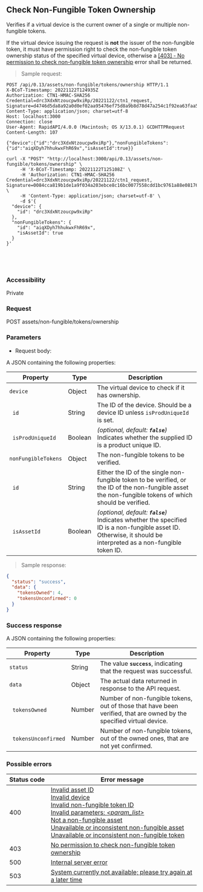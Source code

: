 ## Check Non-Fungible Token Ownership

Verifies if a virtual device is the current owner of a single or multiple non-fungible tokens.

<aside class="warning">
If the virtual device issuing the request is <b>not</b> the issuer of the non-fungible token, it must have permission right to check the non-fungible token ownership status of the specified virtual device, otherwise a <a href="#error_msg_400">[403] - No permission to check non-fungible token ownership</a> error shall be returned.
</aside>

> Sample request:

```http--raw
POST /api/0.13/assets/non-fungible/tokens/ownership HTTP/1.1
X-BCoT-Timestamp: 20221122T124935Z
Authorization: CTN1-HMAC-SHA256 Credential=drc3XdxNtzoucpw9xiRp/20221122/ctn1_request, Signature=d4746d5da8a92a0d0ef02aa95476ef75d8a9b8d78d47a254c1f92ea63faa556f
Content-Type: application/json; charset=utf-8
Host: localhost:3000
Connection: close
User-Agent: RapidAPI/4.0.0 (Macintosh; OS X/13.0.1) GCDHTTPRequest
Content-Length: 107

{"device":{"id":"drc3XdxNtzoucpw9xiRp"},"nonFungibleTokens":{"id":"aiqXDyh7hhukwxFhR69x","isAssetId":true}}
```

```shell
curl -X "POST" "http://localhost:3000/api/0.13/assets/non-fungible/tokens/ownership" \
     -H 'X-BCoT-Timestamp: 20221122T125108Z' \
     -H 'Authorization: CTN1-HMAC-SHA256 Credential=drc3XdxNtzoucpw9xiRp/20221122/ctn1_request, Signature=0084cca819b1de1a9f034a203ebce8c16bc0077558cdd1bc9761a88e081762b7' \
     -H 'Content-Type: application/json; charset=utf-8' \
     -d $'{
  "device": {
    "id": "drc3XdxNtzoucpw9xiRp"
  },
  "nonFungibleTokens": {
    "id": "aiqXDyh7hhukwxFhR69x",
    "isAssetId": true
  }
}'
```

```html--javascript
```

```javascript--node
```

```php
```

```rust
```

### Accessibility

Private

### Request

POST assets/non-fungible/tokens/ownership

### Parameters

* Request body:

A JSON containing the following properties:

| Property | Type | Description |
| -------- | ---- | ----------- |
| `device` | Object | The virtual device to check if it has ownership. |
| &nbsp;&nbsp;`id` | String | The ID of the device. Should be a device ID unless `isProdUniqueId` is set. |
| &nbsp;&nbsp;`isProdUniqueId` | Boolean | *(optional, default: __`false`__)* Indicates whether the supplied ID is a product unique ID. |
| `nonFungibleTokens` | Object | The non-fungible tokens to be verified. |
| &nbsp;&nbsp;`id` | String | Either the ID of the single non-fungible token to be verified, or the ID of the non-fungible asset the non-fungible tokens of which should be verified. |
| &nbsp;&nbsp;`isAssetId` | Boolean | *(optional, default: __`false`__)* Indicates whether the specified ID is a non-fungible asset ID. Otherwise, it should be interpreted as a non-fungible token ID. |

> Sample response:

```json
{
  "status": "success",
  "data": {
    "tokensOwned": 4,
    "tokensUnconfirmed": 0
  }
}
```

### Success response

A JSON containing the following properties:

| Property | Type | Description |
| -------- | ---- | ----------- |
| `status` | String | The value **`success`**, indicating that the request was successful. |
| `data` | Object | The actual data returned in response to the API request. |
| &nbsp;&nbsp;`tokensOwned` | Number | Number of non-fungible tokens, out of those that have been verified, that are owned by the specified virtual device. |
| &nbsp;&nbsp;`tokensUnconfirmed` | Number | Number of non-fungible tokens, out of the owned ones, that are not yet confirmed. |

### Possible errors

| Status&nbsp;code | Error&nbsp;message |
| ----------- | ------------- |
| 400 | <a href="#error_msg_105">Invalid asset ID</a><br><a href="#error_msg_110">Invalid device</a><br><a href="#error_msg_320">Invalid non-fungible token ID</a><br><a href="#error_msg_130">Invalid parameters: <i>&lt;param_list&gt;</i></a><br><a href="#error_msg_300">Not a non-fungible asset</a><br><a href="#error_msg_405">Unavailable or inconsistent non-fungible asset</a><br><a href="#error_msg_325">Unavailable or inconsistent non-fungible token</a> |
| 403 | <a href="#error_msg_400">No permission to check non-fungible token ownership</a> |
| 500 | <a href="#error_msg_100">Internal server error</a> |
| 503 | <a href="#error_msg_220">System currently not available; please try again at a later time</a> |
